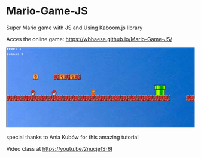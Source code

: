 # Mario-Game-JS

Super Mario game with JS and Using Kaboom.js library

Acces the online game: https://wbhaese.github.io/Mario-Game-JS/

![preview](https://github.com/wbhaese/Mario-Game-JS/blob/master/preview-new.jpg)


special thanks to Ania Kubów for this amazing tutorial

Video class at https://youtu.be/2nucjefSr6I
